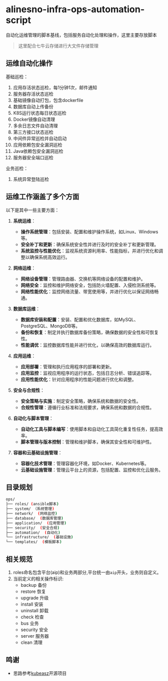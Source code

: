 # alinesno-infra-ops-automation-script
自动化运维管理的脚本基线，包括服务自动化处理和操作，这里主要存放脚本

> 这里配合七牛云存储进行大文件存储管理

## 运维自动化操作

基础巡检：
1. 应用存活状态巡检，每1分钟1次，邮件通知
2. 服务器存活状态巡检 
2. 基础镜像自动打包，包含dockerfile
3. 数据库自动上传备份
4. K8S运行状态每日状态巡检
5. Docker镜像自动清理
6. 多余日志文件自动清理
7. 第三方接口状态巡检
8. 中间件异常巡检并自动启动
9. 应用依赖包安全漏洞巡检 
10. Java依赖包安全漏洞巡检
11. 服务器安全端口巡检 

业务巡检：
1. 系统异常登陆巡检

## 运维工作涵盖了多个方面

以下是其中一些主要方面：

1. **系统运维**：
   - **操作系统管理**：包括安装、配置和维护操作系统，如Linux、Windows等。
   - **安全补丁和更新**：确保系统安全性并进行及时的安全补丁和更新管理。
   - **系统监控与性能优化**：监视系统资源利用率、性能指标，并进行优化和调整以确保系统高效运行。

2. **网络运维**：
   - **网络设备管理**：管理路由器、交换机等网络设备的配置和维护。
   - **网络安全**：监控和维护网络安全，包括防火墙配置、入侵检测系统等。
   - **网络性能优化**：监控网络流量、带宽使用等，并进行优化以保证网络畅通。

3. **数据库运维**：
   - **数据库安装和配置**：安装、配置和优化数据库，如MySQL、PostgreSQL、MongoDB等。
   - **备份和恢复**：制定并执行数据库备份策略，确保数据的安全性和可恢复性。
   - **性能调优**：监控数据库性能并进行优化，以确保高效的数据库运行。

4. **应用运维**：
   - **应用部署**：管理和执行应用程序的部署和更新。
   - **应用监控**：监视应用程序的运行状态，包括日志分析、错误追踪等。
   - **应用性能优化**：针对应用程序的性能问题进行优化和调整。

5. **安全与合规性**：
   - **安全策略与实施**：制定安全策略，确保系统和数据的安全性。
   - **合规性管理**：遵循行业标准和法规要求，确保系统和数据的合规性。

6. **自动化与脚本管理**：
   - **自动化工具与脚本编写**：使用脚本和自动化工具简化重复性任务，提高效率。
   - **脚本管理与版本控制**：管理和维护脚本，确保其安全性和可维护性。

7. **容器和云基础设施管理**：
   - **容器化技术管理**：管理容器化环境，如Docker、Kubernetes等。
   - **云基础设施管理**：管理云平台上的资源，包括配置、监控和优化云服务。

## 目录规划

```sh
ops/
├── roles/ (ansible脚本)
├── system/ （系统管理)
├── network/  (网络监控)
├── database/  (数据库管理)
├── application/  (应用管理)
├── security/  (安全合规)
├── automation/  (自动化)
└── infrastructure/  (基础设施)
└── templates/  (模板脚本)
```

## 相关规范

1. roles命名包含平台(aip)和业务两部分,平台统一由`aip`开头，业务则自定义。
2. 当前定义的相关操作标识:
    - backup 备份
    - restore 恢复
    - upgrade 升级
    - install 安装
    - uninstall 卸载
    - check 检查
    - bus 业务
    - security 安全
    - server 服务器
    - clean 清理

## 鸣谢

- 思路参考[kubeasz](https://github.com/easzlab/kubeasz)开源项目
